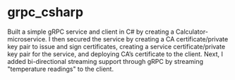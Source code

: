 # grpc_csharp

Built a simple gRPC service and client in C# by creating a Calculator-microservice. I then secured the service by creating a CA certificate/private key pair
to issue and sign certificates, creating a service certificate/private key pair for the service, and deploying CA’s certificate to the client.
Next, I added bi-directional streaming support through gRPC by streaming "temperature readings" to the client.
